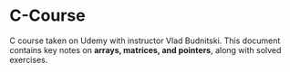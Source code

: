 # C-Course
C course taken on Udemy with instructor Vlad Budnitski. This document contains key notes on **arrays, matrices, and pointers**, along with solved exercises.